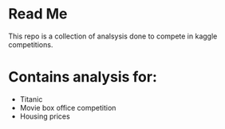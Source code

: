 # Read Me

This repo is a collection of analsysis done to compete in kaggle competitions. 

# Contains analysis for:

- Titanic
- Movie box office competition
- Housing prices





